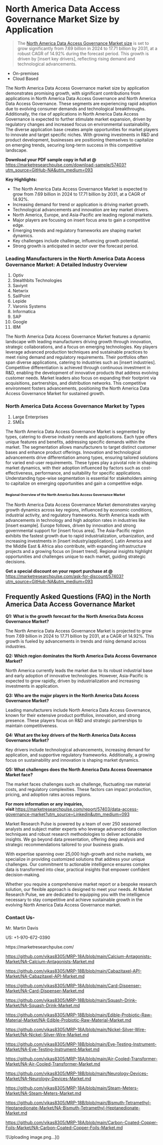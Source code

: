 <h1>North America Data Access Governance Market&nbsp;Size by Application</h1><blockquote><p>The <a href="https://marketresearchpulse.com/download-sample/57403?utm_source=GitHub-NA&amp;utm_medium=093">North America Data Access Governance Market size</a> is set to grow significantly from 7.69 billion in 2024 to 17.71 billion by 2031, at a robust CAGR of 14.92% during the forecast period. This growth is driven by [insert key drivers], reflecting rising demand and technological advancements.</p></blockquote><ul><li>On-premises<li> Cloud Based</li></ul><p>The North America Data Access Governance market size by application demonstrates promising growth, with significant contributions from applications in North America Data Access Governance and North America Data Access Governance. These segments are experiencing rapid adoption due to evolving consumer demands and technological breakthroughs. Additionally, the rise of applications in North America Data Access Governance is expected to further stimulate market expansion, driven by regulatory changes and increased focus on environmental sustainability. The diverse application base creates ample opportunities for market players to innovate and target specific niches. With growing investments in R&D and product development, businesses are positioning themselves to capitalize on emerging trends, securing long-term success in this competitive landscape.</p><p><strong>Download your PDF sample copy in full at @ </strong><a href="https://marketresearchpulse.com/download-sample/57403?utm_source=GitHub-NA&amp;utm_medium=093">https://marketresearchpulse.com/download-sample/57403?utm_source=GitHub-NA&amp;utm_medium=093</a></p><p><strong>Key Highlights: </strong></p><ul><li>The North America Data Access Governance Market is expected to grow from 7.69 billion in 2024 to 17.71 billion by 2031, at a CAGR of 14.92%.</li><li>Increasing demand for trend or application is driving market growth.</li><li>Technological advancements and innovation are key market drivers.</li><li>North America, Europe, and Asia-Pacific are leading regional markets.</li><li>Major players are focusing on insert focus area to gain a competitive edge.</li><li>Emerging trends and regulatory frameworks are shaping market dynamics.</li><li>Key challenges include challenge, influencing growth potential.</li><li>Strong growth is anticipated in sector over the forecast period.</li></ul><h3>Leading Manufacturers in the North America Data Access Governance Market: A Detailed Industry Overview</h3><ol><li>Optiv</li><li>Stealthbits Technologies</li><li>Saviynt</li><li>Netwrix</li><li>SailPoint</li><li>Lepide</li><li>Varonis Systems</li><li>Informatica</li><li>SAP</li><li>Google</li><li>IBM</li></ol><div class="flex max-w-full flex-col flex-grow"><div class="min-h-8 text-message flex w-full flex-col items-end gap-2 whitespace-normal break-words [.text-message+&amp;]:mt-5" dir="auto" data-message-author-role="assistant" data-message-id="fd8432e4-4910-450d-b182-61b7bfb0a01f" data-message-model-slug="gpt-4o"><div class="flex w-full flex-col gap-1 empty:hidden first:pt-[3px]"><div class="markdown prose w-full break-words dark:prose-invert light"><p>The North America Data Access Governance Market features a dynamic landscape with leading manufacturers driving growth through innovation, strategic collaborations, and a focus on emerging technologies. Key players leverage advanced production techniques and sustainable practices to meet rising demand and regulatory requirements. Their portfolios often span diverse applications, catering to industries such as [insert industries]. Competitive differentiation is achieved through continuous investment in R&amp;D, enabling the development of innovative products that address evolving customer needs. Market leaders also focus on expanding their footprint via acquisitions, partnerships, and distribution networks. This competitive environment fosters advancements, positioning the North America Data Access Governance Market for sustained growth.</p></div></div></div></div><h3>North America Data Access Governance Market by Types</h3><ol><li>Large Enterprises<li> SMEs</li></ol><div class="flex max-w-full flex-col flex-grow"><div class="min-h-8 text-message flex w-full flex-col items-end gap-2 whitespace-normal break-words [.text-message+&amp;]:mt-5" dir="auto" data-message-author-role="assistant" data-message-id="084470be-0bb7-4664-bddf-5156b4f41249" data-message-model-slug="gpt-4o-mini"><div class="flex w-full flex-col gap-1 empty:hidden first:pt-[3px]"><div class="markdown prose w-full break-words dark:prose-invert light"><p>The North America Data Access Governance Market is segmented by types, catering to diverse industry needs and applications. Each type offers unique features and benefits, addressing specific demands within the market. The segmentation allows manufacturers to target distinct customer bases and enhance product offerings. Innovation and technological advancements drive differentiation among types, ensuring tailored solutions for varied end-user requirements. These types play a pivotal role in shaping market dynamics, with their adoption influenced by factors such as cost-effectiveness, performance, and suitability for specific applications. Understanding type-wise segmentation is essential for stakeholders aiming to capitalize on emerging opportunities and gain a competitive edge.</p></div></div></div></div><h3><span style="font-size: 11px;">Regional Overview of the North America Data Access Governance Market</span></h3><div class="flex max-w-full flex-col flex-grow"><div class="min-h-8 text-message flex w-full flex-col items-end gap-2 whitespace-normal break-words [.text-message+&amp;]:mt-5" dir="auto" data-message-author-role="assistant" data-message-id="e9038762-ce64-4e30-91c9-9bd413514231" data-message-model-slug="gpt-4o-mini"><div class="flex w-full flex-col gap-1 empty:hidden first:pt-[3px]"><div class="markdown prose w-full break-words dark:prose-invert light"><p>The North America Data Access Governance Market demonstrates varying growth dynamics across key regions, influenced by economic conditions, industrial activity, and regulatory frameworks. North America leads with advancements in technology and high adoption rates in industries like [insert example]. Europe follows, driven by innovation and strong governmental support for [insert focus area]. The Asia-Pacific region exhibits the fastest growth due to rapid industrialization, urbanization, and increasing investments in [insert industry/application]. Latin America and the Middle East &amp; Africa also contribute, with expanding infrastructure projects and a growing focus on [insert trend]. Regional insights highlight opportunities and challenges unique to each market, guiding strategic decisions.</p></div></div></div></div><p><strong>Get a special discount on your report purchase at @ </strong><a href="https://marketresearchpulse.com/ask-for-discount/57403?utm_source=GitHub-NA&amp;utm_medium=093">https://marketresearchpulse.com/ask-for-discount/57403?utm_source=GitHub-NA&amp;utm_medium=093</a></p><h2>Frequently Asked Questions (FAQ) in the North America Data Access Governance Market</h2><p><strong>Q1: What is the growth forecast for the North America Data Access Governance Market?</strong></p><p>The North America Data Access Governance Market is projected to grow from 7.69 billion in 2024 to 17.71 billion by 2031, at a CAGR of 14.92%. This growth is fueled by advancements in trends and rising demand across industries.</p><p><strong>Q2: Which region dominates the North America Data Access Governance Market?</strong></p><p>North America currently leads the market due to its robust industrial base and early adoption of innovative technologies. However, Asia-Pacific is expected to grow rapidly, driven by industrialization and increasing investments in application.</p><p><strong>Q3: Who are the major players in the North America Data Access Governance Market?</strong></p><p>Leading manufacturers include North America Data Access Governance, known for their extensive product portfolios, innovation, and strong presence. These players focus on R&amp;D and strategic partnerships to maintain competitiveness.</p><p><strong>Q4: What are the key drivers of the North America Data Access Governance Market?</strong></p><p>Key drivers include technological advancements, increasing demand for application, and supportive regulatory frameworks. Additionally, a growing focus on sustainability and innovation is shaping market dynamics.</p><p><strong>Q5: What challenges does the North America Data Access Governance Market face?</strong></p><p>The market faces challenges such as challenge, fluctuating raw material costs, and regulatory complexities. These factors can impact production, pricing, and adoption rates across regions.</p><p><strong>For more information or any inquiries, visit&nbsp;</strong><a href="https://marketresearchpulse.com/report/57403/data-access-governance-market?utm_source=Linkedin&utm_medium=093">https://marketresearchpulse.com/report/57403/data-access-governance-market?utm_source=Linkedin&utm_medium=093</a></p><p>Market Research Pulse is powered by a team of over 250 seasoned analysts and subject matter experts who leverage advanced data collection techniques and robust research methodologies to deliver actionable insights. We go beyond data presentation, offering deep analysis and strategic recommendations tailored to your business goals.</p><p>With expertise spanning over 25,000 high-growth and niche markets, we specialize in providing customized solutions that address your unique challenges. Our commitment to actionable intelligence ensures complex data is transformed into clear, practical insights that empower confident decision-making.</p><p>Whether you require a comprehensive market report or a bespoke research solution, our flexible approach is designed to meet your needs. At Market Research Pulse, we are dedicated to equipping you with the intelligence necessary to stay competitive and achieve sustainable growth in the evolving North America Data Access Governance market.</p><h3><strong>Contact Us-</strong></h3><p>Mr. Martin Davis</p><p>US: +1-970-672-0390</p><p>https://marketresearchpulse.com/</p><p><a href="https://github.com/vikas8305/MRP-18A/blob/main/Calcium-Antagonists-Market/NA-Calcium-Antagonists-Market.md">https://github.com/vikas8305/MRP-18A/blob/main/Calcium-Antagonists-Market/NA-Calcium-Antagonists-Market.md</a></p><p><a href="https://github.com/vikas8305/MRP-18B/blob/main/Cabazitaxel-API-Market/NA-Cabazitaxel-API-Market.md">https://github.com/vikas8305/MRP-18B/blob/main/Cabazitaxel-API-Market/NA-Cabazitaxel-API-Market.md</a></p><p><a href="https://github.com/vikas8305/MRP-18A/blob/main/Card-Dispenser-Market/NA-Card-Dispenser-Market.md">https://github.com/vikas8305/MRP-18A/blob/main/Card-Dispenser-Market/NA-Card-Dispenser-Market.md</a></p><p><a href="https://github.com/vikas8305/MRP-18B/blob/main/Squash-Drink-Market/NA-Squash-Drink-Market.md">https://github.com/vikas8305/MRP-18B/blob/main/Squash-Drink-Market/NA-Squash-Drink-Market.md</a></p><p><a href="https://github.com/vikas8305/MRP-18B/blob/main/Edible-Probiotic-Raw-Material-Market/NA-Edible-Probiotic-Raw-Material-Market.md">https://github.com/vikas8305/MRP-18B/blob/main/Edible-Probiotic-Raw-Material-Market/NA-Edible-Probiotic-Raw-Material-Market.md</a></p><p><a href="https://github.com/vikas8305/MRP-18A/blob/main/Nickel-Silver-Wire-Market/NA-Nickel-Silver-Wire-Market.md">https://github.com/vikas8305/MRP-18A/blob/main/Nickel-Silver-Wire-Market/NA-Nickel-Silver-Wire-Market.md</a></p><p><a href="https://github.com/vikas8305/MRP-18B/blob/main/Eye-Testing-Instrument-Market/NA-Eye-Testing-Instrument-Market.md">https://github.com/vikas8305/MRP-18B/blob/main/Eye-Testing-Instrument-Market/NA-Eye-Testing-Instrument-Market.md</a></p><p><a href="https://github.com/vikas8305/MRP-18A/blob/main/Air-Cooled-Transformer-Market/NA-Air-Cooled-Transformer-Market.md">https://github.com/vikas8305/MRP-18A/blob/main/Air-Cooled-Transformer-Market/NA-Air-Cooled-Transformer-Market.md</a></p><p><a href="https://github.com/vikas8305/MRP-18B/blob/main/Neurology-Devices-Market/NA-Neurology-Devices-Market.md">https://github.com/vikas8305/MRP-18B/blob/main/Neurology-Devices-Market/NA-Neurology-Devices-Market.md</a></p><p><a href="https://github.com/vikas8305/MRP-18A/blob/main/Steam-Meters-Market/NA-Steam-Meters-Market.md">https://github.com/vikas8305/MRP-18A/blob/main/Steam-Meters-Market/NA-Steam-Meters-Market.md</a></p><p><a href="https://github.com/vikas8305/MRP-18B/blob/main/Bismuth-Tetramethyl-Heptanedionate-Market/NA-Bismuth-Tetramethyl-Heptanedionate-Market.md">https://github.com/vikas8305/MRP-18B/blob/main/Bismuth-Tetramethyl-Heptanedionate-Market/NA-Bismuth-Tetramethyl-Heptanedionate-Market.md</a></p><p><a href="https://github.com/vikas8305/MRP-18A/blob/main/Carbon-Coated-Copper-Foils-Market/NA-Carbon-Coated-Copper-Foils-Market.md">https://github.com/vikas8305/MRP-18A/blob/main/Carbon-Coated-Copper-Foils-Market/NA-Carbon-Coated-Copper-Foils-Market.md</a></p>
![Uploading image.png…]()
